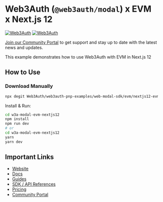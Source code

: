 # Web3Auth (`@web3auth/modal`) x EVM x Next.js 12

[![Web3Auth](https://img.shields.io/badge/Web3Auth-SDK-blue)](https://web3auth.io/docs/sdk/web/modal/)
[![Web3Auth](https://img.shields.io/badge/Web3Auth-Community-cyan)](https://community.web3auth.io)

[Join our Community Portal](https://community.web3auth.io/) to get support and stay up to date with the latest news and updates.

This example demonstrates how to use Web3Auth with EVM in Next.js 12

## How to Use

### Download Manually

```bash
npx degit Web3Auth/web3auth-pnp-examples/web-modal-sdk/evm/nextjs12-evm-modal-example w3a-modal-evm-nextjs12
```

Install & Run:

```bash
cd w3a-modal-evm-nextjs12
npm install
npm run dev
# or
cd w3a-modal-evm-nextjs12
yarn
yarn dev
```

## Important Links

- [Website](https://web3auth.io)
- [Docs](https://web3auth.io/docs)
- [Guides](https://web3auth.io/docs/guides)
- [SDK / API References](https://web3auth.io/docs/sdk)
- [Pricing](https://web3auth.io/pricing.html)
- [Community Portal](https://community.web3auth.io)